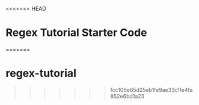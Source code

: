<<<<<<< HEAD
# Regex Tutorial Starter Code
=======
# regex-tutorial
>>>>>>> fcc106e65d25eb1fe9ae33c1fe4fa852e6bd1a23
